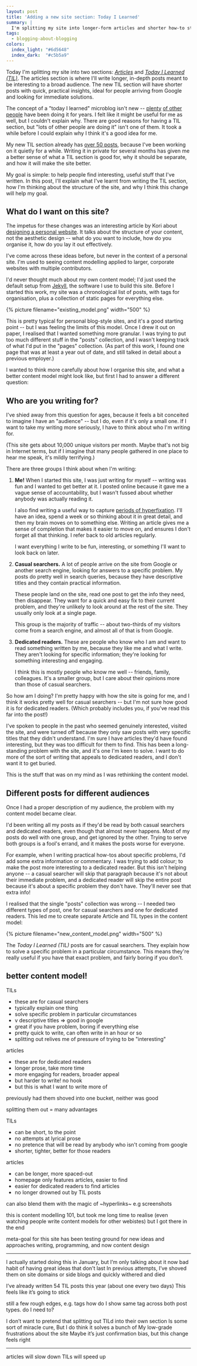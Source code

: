 ```yaml
---
layout: post
title: 'Adding a new site section: Today I Learned'
summary: |
  I'm splitting my site into longer-form articles and shorter how-to style posts, which I hope will make the site better for everyone.
tags:
  - blogging-about-blogging
colors:
  index_light: "#6d5648"
  index_dark:  "#c5b5a9"
---
```

Today I'm splitting my site into two sections: [*Articles*](/articles/) and [*Today I Learned (TIL)*](/til/).
The articles section is where I'll write longer, in-depth posts meant to be interesting to a broad audience.
The new TIL section will have shorter posts with quick, practical insights, ideal for people arriving from Google and looking for immediate solutions.

The concept of a "today I learned" microblog isn't new -- [plenty][simonwillison] [of other][jbranchaud] [people][github] have been doing it for years.
I felt like it might be useful for me as well, but I couldn't explain why.
There are good reasons for having a TIL section, but "lots of other people are doing it" isn't one of them.
It took a while before I could explain why I think it's a good idea for me.

My new TIL section already has [over 50 posts](/til/), because I've been working on it quietly for a while.
Writing it in private for several months has given me a better sense of what a TIL section is good for, why it should be separate, and how it will make the site better.

My goal is simple: to help people find interesting, useful stuff that I've written.
In this post, I'll explain what I've learnt from writing the TIL section, how I'm thinking about the structure of the site, and why I think this change will help my goal.

[simonwillison]: https://til.simonwillison.net/
[jbranchaud]: https://github.com/jbranchaud/til
[github]: https://github.com/search?type=repositories&q=today+i+learned

## What do I want on this site?

The impetus for these changes was an interesting article by Kori about [designing a personal website][melankorin].
It talks about the structure of your content, not the aesthetic design -- what do you want to include, how do you organise it, how do you lay it out effectively.

I've come across these ideas before, but never in the context of a personal site.
I'm used to seeing content modelling applied to larger, corporate websites with multiple contributors.

I'd never thought much about my own content model; I'd just used the default setup from [Jekyll], the software I use to build this site.
Before I started this work, my site was a chronological list of posts, with tags for organisation, plus a collection of static pages for everything else.

{%
  picture
  filename="existing_model.png"
  width="500"
%}

This is pretty typical for personal blog-style sites, and it's a good starting point -- but I was feeling the limits of this model.
Once I drew it out on paper, I realised that I wanted something more granular.
I was trying to put too much different stuff in the "posts" collection, and I wasn't keeping track of what I'd put in the "pages" collection.
(As part of this work, I found one page that was at least a year out of date, and still talked in detail about a previous employer.)

I wanted to think more carefully about how I organise this site, and what a better content model might look like, but first I had to answer a different question:

[Jekyll]: https://jekyllrb.com/
[melankorin]: https://melankorin.net/blog/2023/06/19/

## Who are you writing for?

I've shied away from this question for ages, because it feels a bit conceited to imagine I have an "audience" -- but I do, even if it's only a small one.
If I want to take my writing more seriously, I have to think about who I'm writing for.

(This site gets about 10,000 unique visitors per month.
Maybe that's not big in Internet terms, but if I imagine that many people gathered in one place to hear me speak, it's mildly terrifying.)

There are three groups I think about when I'm writing:

1.  **Me!**
    When I started this site, I was just writing for myself -- writing was fun and I wanted to get better at it.
    I posted online because it gave me a vague sense of accountability, but I wasn't fussed about whether anybody was actually reading it.

    I also find writing a useful way to capture [periods of hyperfixation][hyperfixation].
    I'll have an idea, spend a week or so thinking about it in great detail, and then my brain moves on to something else.
    Writing an article gives me a sense of completion that makes it easier to move on, and ensures I don't forget all that thinking.
    I refer back to old articles regularly.

    I want everything I write to be fun, interesting, or something I'll want to look back on later.

2.  **Casual searchers.**
    A lot of people arrive on the site from Google or another search engine, looking for answers to a specific problem.
    My posts do pretty well in search queries, because they have descriptive titles and they contain practical information.

    These people land on the site, read one post to get the info they need, then disappear.
    They want for a quick and easy fix to their current problem, and they're unlikely to look around at the rest of the site.
    They usually only look at a single page.

    This group is the majority of traffic -- about two-thirds of my visitors come from a search engine, and almost all of that is from Google.

3.  **Dedicated readers.**
    These are people who know who I am and want to read something written by me, because they like me and what I write.
    They aren't looking for specific information; they're looking for something interesting and engaging.

    I think this is mostly people who know me well -- friends, family, colleagues.
    It's a smaller group, but I care about their opinions more than those of casual searchers.

So how am I doing?
I'm pretty happy with how the site is going for me, and I think it works pretty well for casual searchers -- but I'm not sure how good it is for dedicated readers.
(Which probably includes you, if you've read this far into the post!)

I've spoken to people in the past who seemed genuinely interested, visited the site, and were turned off because they only saw posts with very specific titles that they didn't understand.
I'm sure I have articles they'd have found interesting, but they was too difficult for them to find.
This has been a long-standing problem with the site, and it's one I'm keen to solve.
I want to do more of the sort of writing that appeals to dedicated readers, and I don't want it to get buried.

This is the stuff that was on my mind as I was rethinking the content model.

[hyperfixation]: https://wellcomecollection.org/articles/ZRrH3RIAACIAALP5

## Different posts for different audiences

Once I had a proper description of my audience, the problem with my content model became clear.

I'd been writing all my posts as if they'd be read by both casual searchers and dedicated readers, even though that almost never happens.
Most of my posts do well with one group, and get ignored by the other.
Trying to serve both groups is a fool's errand, and it makes the posts worse for everyone.

For example, when I writing practical how-tos about specific problems, I'd add some extra information or commentary.
I was trying to add colour; to make the post more interesting to a dedicated reader.
But this isn't helping anyone -- a casual searcher will skip that paragraph because it's not about their immediate problem, and a dedicated reader will skip the entire post because it's about a specific problem they don't have.
They'll never see that extra info!

I realised that the single "posts" collection was wrong -- I needed two different types of post, one for casual searchers and one for dedicated readers.
This led me to create separate Article and TIL types in the content model:

{%
  picture
  filename="new_content_model.png"
  width="500"
%}

The *Today I Learned (TIL)* posts are for casual searchers.
They explain how to solve a specific problem in a particular circumstance.
This means they're really useful if you have that exact problem, and fairly boring if you don't.

## better content model!

TILs
  - these are for casual searchers
  - typically explain one thing
  - solve specific problem in particular circumstances
  - v descriptive titles => good in google
  - great if you have problem, boring if everything else
  - pretty quick to write, can often write in an hour or so
  - splitting out relives me of pressure of trying to be "interesting"

articles
  - these are for dedicated readers
  - longer prose, take more time
  - more engaging for readers, broader appeal
  - but harder to write! no hook
  - but this is what I want to write more of

previously had them shoved into one bucket, neither was good

splitting them out = many advantages

TILs
  - can be short, to the point
  - no attempts at lyrical prose
  - no pretence that will be read by anybody who isn't coming from google
  - shorter, tighter, better for those readers

articles
  - can be longer, more spaced-out
  - homepage only features articles, easier to find
  - easier for dedicated readers to find articles
  - no longer drowned out by TIL posts

can also blend them with the magic of ~hyperlinks~
e.g screenshots

this is content modelling 101, but took me long time to realise
(even watching people write content models for other webistes)
but I got there in the end

meta-goal for this site has been testing ground for new ideas and approaches
writing, programming, and now content design

---

I actually started doing this in January, but I’m only talking about it now
bad habit of having great ideas that don't last
In previous attempts, I’ve shoved them on site domains or side blogs and quickly withered and died

I’ve already written 54 TIL posts this year (about one every two days)
This feels like it’s going to stick

still a few rough edges, e.g. tags
how do I show same tag across both post types. do I need to?


I don’t want to pretend that splitting out TILd into their own section
Is some sort of miracle cure, But I do think it solves a bunch of My low-grade frustrations about the site
Maybe it’s just confirmation bias, but this change feels right



---

articles will slow down
TILs will speed up

